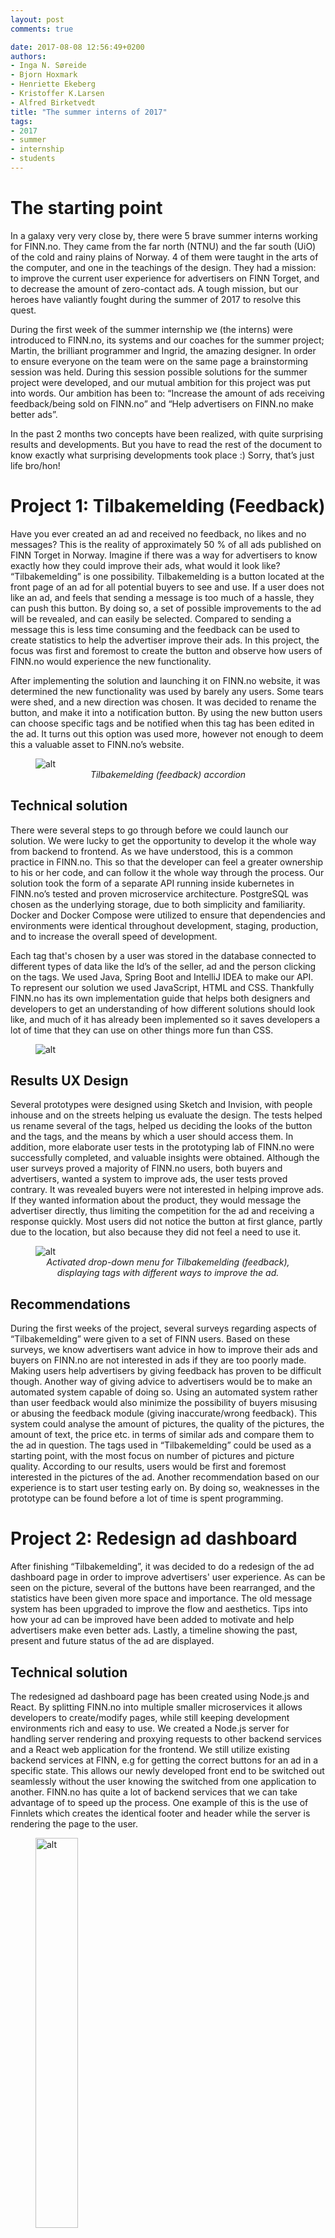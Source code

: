 ```yaml
---
layout: post
comments: true

date: 2017-08-08 12:56:49+0200
authors:
- Inga N. Søreide
- Bjorn Hoxmark
- Henriette Ekeberg
- Kristoffer K.Larsen
- Alfred Birketvedt
title: "The summer interns of 2017"
tags:
- 2017
- summer
- internship
- students
---
```


# The starting point
In a galaxy very very close by, there were 5 brave summer interns working for FINN.no. They came from the far north (NTNU) and the far south (UiO) of the cold and rainy plains of Norway. 4 of them were taught in the arts of the computer, and one in the teachings of the design. They had a mission: to improve the current user experience for advertisers on FINN Torget, and to decrease the amount of zero-contact ads. A tough mission, but our heroes have valiantly fought during the summer of 2017 to resolve this quest.

During the first week of the summer internship we (the interns) were introduced to FINN.no, its systems and our coaches for the summer project; Martin, the brilliant programmer and Ingrid, the amazing designer. In order to ensure everyone on the team were on the same page a brainstorming session was held. During this session possible solutions for the summer project were developed, and our mutual ambition for this project was put into words. Our ambition has been to: “Increase the amount of ads receiving feedback/being sold on FINN.no” and “Help advertisers on FINN.no make better ads”.

In the past 2 months two concepts have been realized, with quite surprising results and developments. But you have to read the rest of the document to know exactly what surprising developments took place :) Sorry, that’s just life bro/hon!



# Project 1: Tilbakemelding (Feedback)
Have you ever created an ad and received no feedback, no likes and no messages? This is the reality of approximately 50 % of all ads published on FINN Torget in Norway. Imagine if there was a way for advertisers to know exactly how they could improve their ads, what would it look like?
“Tilbakemelding” is one possibility. Tilbakemelding is a button located at the front page of an ad for all potential buyers to see and use. If a user does not like an ad, and feels that sending a message is too much of a hassle, they can push this button. By doing so, a set of possible improvements to the ad will be revealed, and can easily be selected. Compared to sending a message this is less time consuming and the feedback can be used to create statistics to help the advertiser improve their ads. In this project, the focus was first and foremost to create the button and observe how users of FINN.no would experience the new functionality.

After implementing the solution and launching it on FINN.no website, it was determined the new functionality was used by barely any users. Some tears were shed, and a new direction was chosen. It was decided to rename the button, and make it into a notification button. By using the new button users can choose specific tags and be notified when this tag has been edited in the ad. It turns out this option was used more, however not enough to deem this a valuable asset to FINN.no’s website.

<figure>
   <img class="center-block" src="/images/2017-08-08-Summerinterns-2017/Tilbakemelding1.png" alt="alt" title="feedback1" />
   <figcaption style="text-align:center; font-style:italic;">Tilbakemelding (feedback) accordion</figcaption>
</figure>


## Technical solution
There were several steps to go through before we could launch our solution. We were lucky to get the opportunity to develop it the whole way from backend to frontend. As we have understood, this is a common practice in FINN.no. This so that the developer can feel a greater ownership to his or her code, and can follow it the whole way through the process. Our solution took the form of a separate API running inside kubernetes in FINN.no’s tested and proven microservice architecture. PostgreSQL was chosen as the underlying storage, due to both simplicity and familiarity. Docker and Docker Compose were utilized to ensure that dependencies and environments were identical throughout development, staging, production, and to increase the overall speed of development. 

Each tag that's chosen by a user was stored in the database connected to different types of data like the Id’s of the seller, ad and the person clicking on the tags. We used Java, Spring Boot and IntelliJ IDEA to make our API. To represent our solution we used JavaScript, HTML and CSS. Thankfully FINN.no has its own implementation guide that helps both designers and developers to get an understanding of how different solutions should look like, and much of it has already been implemented so it saves developers a lot of time that they can use on other things more fun than CSS.

<figure>
   <img class="center-block" src="/images/2017-08-08-Summerinterns-2017/pro1.png" alt="alt" title="feedback1" />
   <figcaption style="text-align:center; font-style:italic;"></figcaption>
</figure>


## Results UX Design
Several prototypes were designed using Sketch and Invision, with people inhouse and on the streets helping us evaluate the design. The tests helped us rename several of the tags, helped us deciding the looks of the button and the tags, and the means by which a user should access them. In addition, more elaborate user tests in the prototyping lab of FINN.no were successfully completed, and valuable insights were obtained. Although the user surveys proved a majority of FINN.no users, both buyers and advertisers, wanted a system to improve ads, the user tests proved contrary. It was revealed buyers were not interested in helping improve ads. If they wanted information about the product, they would message the advertiser directly, thus limiting the competition for the ad and receiving a response quickly. Most users did not notice the button at first glance, partly due to the location, but also because they did not feel a need to use it. 

<figure>
   <img class="center-block" src="/images/2017-08-08-Summerinterns-2017/Tilbakemelding2.png" alt="alt" title="feedback1" />
   <figcaption style="text-align:center; font-style:italic;">Activated drop-down menu for Tilbakemelding (feedback), displaying tags with different ways to improve the ad. </figcaption>
</figure>


## Recommendations
During the first weeks of the project, several surveys regarding aspects of “Tilbakemelding” were given to a set of FINN users. Based on these surveys, we know advertisers want advice in how to improve their ads and buyers on FINN.no are not interested in ads if they are too poorly made. Making users help advertisers by giving feedback has proven to be difficult though. Another way of giving advice to advertisers would be to make an automated system capable of doing so.
Using an automated system rather than user feedback would also minimize the possibility of buyers misusing or abusing the feedback module (giving inaccurate/wrong feedback). This system could analyse the amount of pictures, the quality of the pictures, the amount of text, the price etc. in terms of similar ads and compare them to the ad in question. The tags used in “Tilbakemelding” could be used as a starting point, with the most focus on number of pictures and picture quality. According to our results, users would be first and foremost interested in the pictures of the ad. Another recommendation based on our experience is to start user testing early on. By doing so, weaknesses in the prototype can be found before a lot of time is spent programming.

# Project 2: Redesign ad dashboard
After finishing “Tilbakemelding”, it was decided to do a redesign of the ad dashboard page in order to improve advertisers' user experience. As can be seen on the picture, several of the buttons have been rearranged, and the statistics have been given more space and importance. The old message system has been upgraded to improve the flow and aesthetics. Tips into how your ad can be improved have been added to motivate and help advertisers make even better ads. Lastly, a timeline showing the past, present and future status of the ad are displayed. 

## Technical solution
The redesigned ad dashboard page has been created using Node.js and React. By splitting FINN.no into multiple smaller microservices it allows developers to create/modify pages, while still keeping development environments rich and easy to use. We created a Node.js server for handling server rendering and proxying requests to other backend services and a React web application for the frontend. We still utilize existing backend services at FINN, e.g for getting the correct buttons for an ad in a specific state. This allows our newly developed front end to be switched out seamlessly without the user knowing the switched from one application to another. FINN.no has quite a lot of backend services that we can take advantage of to speed up the process. One example of this is the use of Finnlets which creates the identical footer and header while the server is rendering the page to the user. 


<figure>
   <img width='40%' height='40%' class="center-block" src="/images/2017-08-08-Summerinterns-2017/pro2.2.png" alt="alt" title="feedback1" />
   <figcaption style="text-align:center; font-style:italic;"></figcaption>
</figure>



## Results UX design
New prototypes in Sketch and Invision were made. According the user tests in FINN.no’s lab, most people understood the new system, and felt it was fitting nicely into FINN.no current website. Several users did not notice the changes. Almost all users understood the ad timeline, the statistics graph, the new message system and how they could use the given information to improve their ad. One user mentioned he felt compelled to change his ad after inspecting the timeline, and noticing his ad would soon expire. In most cases it took some time before the advice for improving the ad was discovered. However, all users said they wanted to follow the advices after spotting them. In the user test, the most remarks concerned existing buttons and text on the current webpage. These remarks were mostly concerned with the “Skjul annonse i søkeresultater” (Hide ad in search results) button and the “Vanlig trafikk” (regular traffic) statistics, which were both found to be confusing. A majority of the users did not want to purchase “Synlighet” (visibility) because it felt like a waste of money, and told us they had never used this function. 

<figure>
   <img class="center-block" src="/images/2017-08-08-Summerinterns-2017/Innsikt1.png" alt="alt" title="feedback1" />
   <figcaption style="text-align:center; font-style:italic;"> The statistics module in the redesigned ad dashboard page</figcaption>
</figure>

<figure>
   <img class="center-block" src="/images/2017-08-08-Summerinterns-2017/Innsikt2.png" alt="alt" title="feedback1" />
   <figcaption style="text-align:center; font-style:italic;">The message module in the redesigned ad dashboard page</figcaption>
</figure>

## Recommendations
As mentioned, the advice for improving an ad was not noticed by most users, even though they were perceived as helpful and motivating when spotted. By making the advices more noticeable (bigger, more visible colors, more central location) when an ad is either about to expire or has a very low number of views, the people who are in the most need of this information would be more easily exposed to this information. According to our user test results, people who noticed the advices would most likely follow them. Lastly we would recommend  “Vanlig trafikk”, “Kjøp synlighet” and “Skjul annonse i søkeresultater” to be renamed. “Vanlig trafikk” could be called “Totalt antall visninger” and “Kjøp synlighet” could be called “Øk synlighet”. A new user test to establish new names should be performed, as well as an user test into making purchasing “Synlighet” more attractive and understandable.

# Final thoughts
Working with FINN.no this summer has been very educational and challenging! Although there has been a lot of work, FINN.no made sure we always felt at home in their quarters (it’s actually an old prison for females, who would have known?). We have met and learned from a wide range of professionals this summer, used high-quality software to solve our problems and learned new methods for dealing with challenges. In addition, it turns out working at FINN.no is also amazingly fun! We have been treated to ice cream, pizza and other delicious food (some of us probably have to hit the gym soon), and lots of social activities such as “Fangene på fortet” escape rooms and FINN.no summer party. We, the summer interns, feel very fortunate to have been the chosen ones this year, and we know next year’s summer interns will feel the same!


<figure>
   <img class="center-block" src="/images/2017-08-08-Summerinterns-2017/IMG_20170719_190335.jpg" alt="alt" title="The interns" />
   <figcaption style="text-align:center; font-style:italic;">The interns and our fantastic coaches</figcaption>
</figure>



